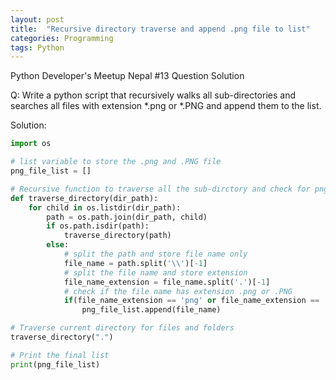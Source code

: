 ```yaml
---
layout: post
title:  "Recursive directory traverse and append .png file to list"
categories: Programming
tags: Python
---
```

Python Developer's Meetup Nepal #13 Question Solution

Q: Write a python script that recursively walks all sub-directories and searches all files with extension *.png or *.PNG and append them to the list.

Solution:

```python
import os

# list variable to store the .png and .PNG file
png_file_list = []

# Recursive function to traverse all the sub-dirctory and check for png files
def traverse_directory(dir_path):
    for child in os.listdir(dir_path):
        path = os.path.join(dir_path, child)
        if os.path.isdir(path):
            traverse_directory(path)
        else:
        	# split the path and store file name only
        	file_name = path.split('\\')[-1]
        	# split the file name and store extension
        	file_name_extension = file_name.split('.')[-1]
        	# check if the file name has extension .png or .PNG
        	if(file_name_extension == 'png' or file_name_extension == 'PNG'):
        		png_file_list.append(file_name)

# Traverse current directory for files and folders
traverse_directory(".")

# Print the final list
print(png_file_list)
```
